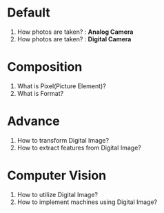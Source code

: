 # Default
1. How photos are taken? : **Analog Camera**
2. How photos are taken? : **Digital Camera**
   
# Composition
1. What is Pixel(Picture Element)?
2. What is Format?

# Advance
1. How to transform Digital Image?
2. How to extract features from Digital Image?

# Computer Vision
1. How to utilize Digital Image?
2. How to implement machines using Digital Image?
